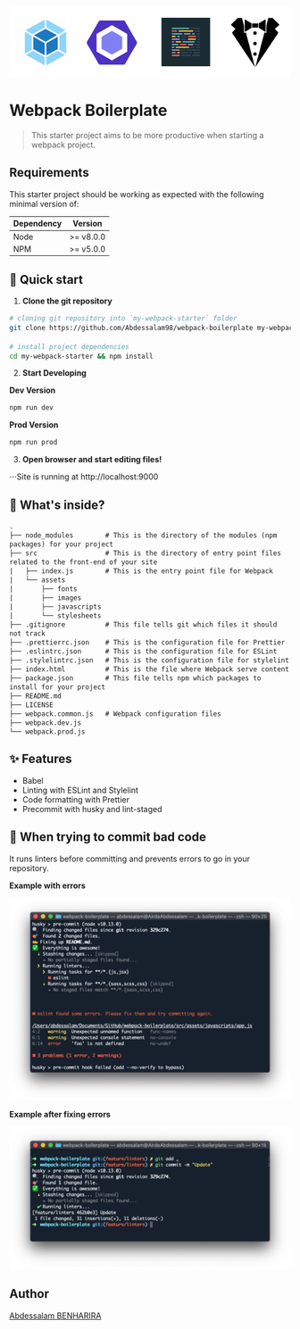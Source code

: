 ![webpack-boilerplate](./ressources/webpack-boilerplate.png)

# Webpack Boilerplate

> This starter project aims to be more productive when starting a webpack project.

## Requirements

This starter project should be working as expected with the following minimal version of:

| Dependency |  Version  |
| ---------- | :-------: |
| Node       | >= v8.0.0 |
| NPM        | >= v5.0.0 |

## 🚀 Quick start

1.  **Clone the git repository**

```bash
# cloning git repository into `my-webpack-starter` folder
git clone https://github.com/Abdessalam98/webpack-boilerplate my-webpack-starter

# install project dependencies
cd my-webpack-starter && npm install
```

2.  **Start Developing**

**Dev Version**

```bash
npm run dev
```

**Prod Version**

```bash
npm run prod
```

3.  **Open browser and start editing files!**

⋅⋅⋅Site is running at http://localhost:9000

## 🧐 What's inside?

```
.
├── node_modules        # This is the directory of the modules (npm packages) for your project
├── src                 # This is the directory of entry point files related to the front-end of your site
|   ├── index.js        # This is the entry point file for Webpack
|   └── assets
|       ├── fonts
|       ├── images
|       ├── javascripts
|       └── stylesheets
├── .gitignore          # This file tells git which files it should not track
├── .prettierrc.json    # This is the configuration file for Prettier
├── .eslintrc.json      # This is the configuration file for ESLint
├── .stylelintrc.json   # This is the configuration file for stylelint
├── index.html          # This is the file where Webpack serve content
├── package.json        # This file tells npm which packages to install for your project
├── README.md
├── LICENSE
├── webpack.common.js   # Webpack configuration files
├── webpack.dev.js
└── webpack.prod.js
```

## ✨ Features

-   Babel
-   Linting with ESLint and Stylelint
-   Code formatting with Prettier
-   Precommit with husky and lint-staged

## 💩 When trying to commit bad code

It runs linters before committing and prevents errors to go in your repository.

**Example with errors**

![preview-precommit-errors](./ressources/preview-precommit-errors.png)

**Example after fixing errors**

![preview-precommit-errors-resolved](./ressources/preview-precommit-errors-resolved.png)

## Author

[Abdessalam BENHARIRA](https://abdessalam-benharira.me)

